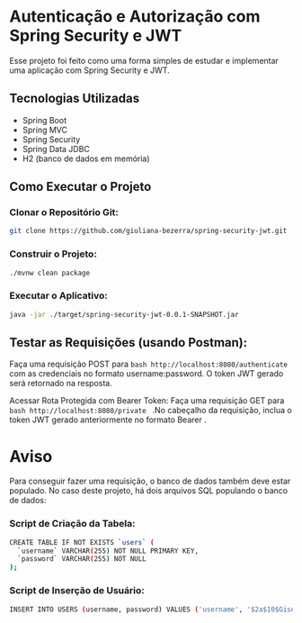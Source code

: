 # Autenticação e Autorização com Spring Security e JWT

Esse projeto foi feito como uma forma simples de estudar e implementar uma aplicação com Spring Security e JWT.

## Tecnologias Utilizadas
- Spring Boot
- Spring MVC
- Spring Security
- Spring Data JDBC
- H2 (banco de dados em memória)

## Como Executar o Projeto

### Clonar o Repositório Git:
```bash
git clone https://github.com/giuliana-bezerra/spring-security-jwt.git
```
### Construir o Projeto:
```bash
./mvnw clean package
```
### Executar o Aplicativo:
```bash
java -jar ./target/spring-security-jwt-0.0.1-SNAPSHOT.jar
```
## Testar as Requisições (usando Postman):
Faça uma requisição POST para ```bash http://localhost:8080/authenticate ``` com as credenciais no formato username:password. O token JWT gerado será retornado na resposta.

Acessar Rota Protegida com Bearer Token:
Faça uma requisição GET para ```bash http://localhost:8080/private ``` .No cabeçalho da requisição, inclua o token JWT gerado anteriormente no formato Bearer <token>.

# Aviso
Para conseguir fazer uma requisição, o banco de dados também deve estar populado. No caso deste projeto, há dois arquivos SQL populando o banco de dados:

### Script de Criação da Tabela:
```bash
CREATE TABLE IF NOT EXISTS `users` (
  `username` VARCHAR(255) NOT NULL PRIMARY KEY,
  `password` VARCHAR(255) NOT NULL
);
```
### Script de Inserção de Usuário:
```bash
INSERT INTO USERS (username, password) VALUES ('username', '$2a$10$GiseHkdvwOFr7A9KRWbeiOmg/
```
